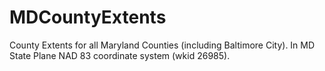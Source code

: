 MDCountyExtents
===============

County Extents for all Maryland Counties (including Baltimore City).  In MD State Plane NAD 83 coordinate system (wkid 26985).
